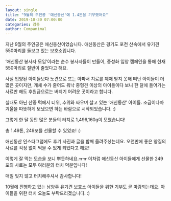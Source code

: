 ```yaml
---
layout: single
title: "9월의 주인공 '애신동산'에 1.4톤을 기부했어요"
date: 2019-10-30 07:00:00
categories: 감동
author: Companimal
---
```


지난 9월의 주인공은 애신동산이었습니다. 애신동산은 경기도 포천 산속에서 유기견 550마리를 돌보고 있는 보호소입니다.

‘애신동산 봉사자 모임’이라는 순수 봉사자들이 만들어, 중성화 입양 캠페인을 통해 현재 550마리로 절반이 줄었다고 해요.

사실 입양된 아이들보다 노견으로 또는 아파서 치료를 제때 받지 못해 떠난 아이들이 더 많은 곳이지만, 개체 수가 줄어도 워낙 중형견 이상의 아이들이다 보니 한 달에 들어가는 사료만 해도 후원금으로는 버티기 어려운 곳이라고 합니다.

실내도 아닌 산중 턱에서 더위, 추위와 싸우며 살고 있는 ‘애신동산’ 아이들. 조금이나마 겨울을 따뜻하게 보냈으면 하는 바람으로 시작되었습니다. :)

그렇게 한 달 동안 많은 분들의 터치로 1,496,160g이 모였습니다!

총 1.49톤, 249포를 선물할 수 있었죠! :)

애신동산 인스타그램에도 후기 사진과 글을 함께 올려주셨는데요. 오랜만에 좋은 양질의 사료를 걱정 없이 먹을 수 있게 되었다고 해요!

이렇게 잘 먹는 모습을 보니 뿌듯하네요.ㅠㅠ 이처럼 애신동산 아이들에게 선물한 249포의 사료는 모두 여러분의 터치 덕분입니다!

매일 잊지 않고 터치해주셔서 감사합니다!

10월에 진행하고 있는 남양주 유기견 보호소 아이들을 위한 기부도 곧 마감되는데요. 아이들을 위한 터치 오늘도 부탁드리겠습니다. :)
